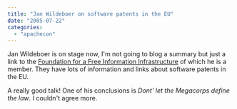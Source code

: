 ```yaml
---
title: "Jan Wildeboer on software patents in the EU"
date: "2005-07-22"
categories: 
  - "apachecon"
---
```


Jan Wildeboer is on stage now, I'm not going to blog a summary but just a link to the [Foundation for a Free Information Infrastructure](http://ffii.org/) of which he is a member. They have lots of information and links about software patents in the EU.

A really good talk! One of his conclusions is _Dont' let the Megacorps define the law_. I couldn't agree more.
